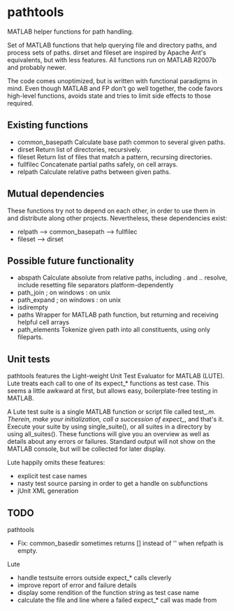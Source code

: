 pathtools
=========

MATLAB helper functions for path handling.

Set of MATLAB functions that help querying file and directory paths, and
process sets of paths. dirset and fileset are inspired by Apache Ant's
equivalents, but with less features. All functions run on MATLAB R2007b and
probably newer.

The code comes unoptimized, but is written with functional paradigms in mind.
Even though MATLAB and FP don't go well together, the code favors high-level
functions, avoids state and tries to limit side effects to those required.


Existing functions
------------------

- common_basepath Calculate base path common to several given paths.
- dirset          Return list of directories, recursively.
- fileset         Return list of files that match a pattern, recursing directories.
- fullfilec       Concatenate partial paths safely, on cell arrays.
- relpath         Calculate relative paths between given paths.


Mutual dependencies
-------------------

These functions try not to depend on each other, in order to use them in and
distribute along other projects. Nevertheless, these dependencies exist:

- relpath --> common_basepath --> fullfilec
- fileset --> dirset


Possible future functionality
-----------------------------

- abspath     Calculate absolute from relative paths, including . and .. resolve, include resetting file separators platform-dependently
- path_join   ; on windows : on unix
- path_expand ; on windows : on unix
- isdirempty
- paths       Wrapper for MATLAB path function, but returning and receiving helpful cell arrays
- path_elements Tokenize given path into all constituents, using only fileparts.


Unit tests
----------

pathtools features the Light-weight Unit Test Evaluator for MATLAB (LUTE).
Lute treats each call to one of its expect_* functions as test case. This seems
a little awkward at first, but allows easy, boilerplate-free testing in MATLAB.

A Lute test suite is a single MATLAB function or script file called test_*.m.
Therein, make your initialization, call a succession of expect_*, and that's it.
Execute your suite by using single_suite(), or all suites in a directory by
using all_suites(). These functions will give you an overview as well as details
about any errors or failures. Standard output will not show on the MATLAB
console, but will be collected for later display.

Lute happily omits these features:
  - explicit test case names
  - nasty test source parsing in order to get a handle on subfunctions
  - jUnit XML generation


TODO
----

pathtools

- Fix: common_basedir sometimes returns [] instead of '' when refpath is empty.

Lute

- handle testsuite errors outside expect_* calls cleverly
- improve report of error and failure details
- display some rendition of the function string as test case name
- calculate the file and line where a failed expect_* call was made from
